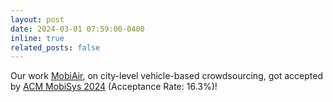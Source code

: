 ```yaml
---
layout: post
date: 2024-03-01 07:59:00-0400
inline: true
related_posts: false
---
```


Our work [MobiAir](https://dl.acm.org/doi/10.1145/3643832.3661872), on city-level vehicle-based crowdsourcing, got accepted by [ACM MobiSys 2024](https://www.sigmobile.org/mobisys/2024/) (Acceptance Rate: 16.3%)!
